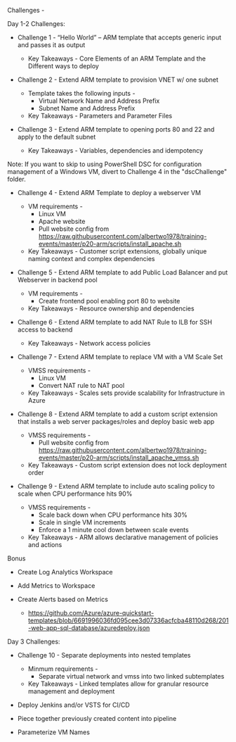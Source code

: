 Challenges - 

Day 1-2 Challenges:
+	Challenge 1 - “Hello World” – ARM template that accepts generic input and passes it as output
    +   Key Takeaways - Core Elements of an ARM Template and the Different ways to deploy 
 
+	Challenge 2 - Extend ARM template to provision VNET w/ one subnet 
    +	Template takes the following inputs - 
        +	Virtual Network Name and Address Prefix
        +	Subnet Name and Address Prefix
    +   Key Takeaways - Parameters and Parameter Files
 
+	Challenge 3 - Extend ARM template to opening ports 80 and 22 and apply to the default subnet
    +   Key Takeaways - Variables, dependencies and idempotency

Note: If you want to skip to using PowerShell DSC for configuration management of a Windows VM, divert to Challenge 4 in the "dscChallenge" folder.

+	Challenge 4 - Extend ARM Template to deploy a webserver VM
    +   VM requirements -
        +   Linux VM
        +   Apache website
        +   Pull website config from https://raw.githubusercontent.com/albertwo1978/training-events/master/p20-arm/scripts/install_apache.sh
    +   Key Takeaways - Customer script extensions, globally unique naming context and complex dependencies
 
+	Challenge 5 - Extend ARM template to add Public Load Balancer and put Webserver in backend pool
    +   VM requirements -
        +   Create frontend pool enabling port 80 to website
    +   Key Takeaways - Resource ownership and dependencies
 
+	Challenge 6 - Extend ARM template to add NAT Rule to ILB for SSH access to backend
    +   Key Takeaways - Network access policies
 
+	Challenge 7 - Extend ARM template to replace VM with a VM Scale Set 
    +   VMSS requirements -
        +   Linux VM
        +   Convert NAT rule to NAT pool
    +   Key Takeaways - Scales sets provide scalability for Infrastructure in Azure

+	Challenge 8 - Extend ARM template to add a custom script extension that installs a web server packages/roles and deploy basic web app 
    +   VMSS requirements -
        +   Pull website config from https://raw.githubusercontent.com/albertwo1978/training-events/master/p20-arm/scripts/install_apache_vmss.sh
    +   Key Takeaways - Custom script extension does not lock deployment order

+	Challenge 9 - Extend ARM template to include auto scaling policy to scale when CPU performance hits 90%
    +   VMSS requirements -
        +   Scale back down when CPU performance hits 30%
        +   Scale in single VM increments
        +   Enforce a 1 minute cool down between scale events
    +   Key Takeaways - ARM allows declarative management of policies and actions

Bonus
+	Create Log Analytics Workspace
 
+	Add Metrics to Workspace
 
+	Create Alerts based on Metrics
    +   https://github.com/Azure/azure-quickstart-templates/blob/6691996036fd095cee3d07336acfcba48110d268/201-web-app-sql-database/azuredeploy.json 
 
Day 3 Challenges:  
+   Challenge 10 - Separate deployments into nested templates
    +   Minmum requirements -
        +   Separate virtual network and vmss into two linked subtemplates
    +   Key Takeaways - Linked templates allow for granular resource management and deployment

+	Deploy Jenkins and/or VSTS for CI/CD
 
+	Piece together previously created content into pipeline
 
+	Parameterize VM Names

